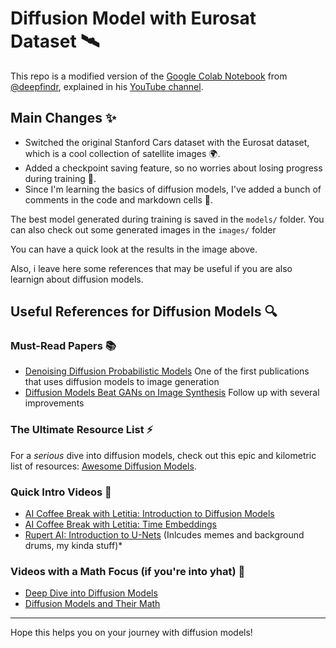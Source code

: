 # Diffusion Model with Eurosat Dataset 🛰️
This repo is a modified version of the [Google Colab Notebook](https://colab.research.google.com/drive/1sjy9odlSSy0RBVgMTgP7s99NXsqglsUL?usp=sharing) from [@deepfindr](https://github.com/deepfindr), explained in his [YouTube channel](https://www.youtube.com/watch?v=a4Yfz2FxXiY&list=PLs0Tb3hSGtOeh2Ij4k-8UHzriW1DZBeHh).

## Main Changes ✨
- Switched the original Stanford Cars dataset with the Eurosat dataset, which is a cool collection of satellite images 🌍.
- Added a checkpoint saving feature, so no worries about losing progress during training 💾.
- Since I'm learning the basics of diffusion models, I've added a bunch of comments in the code and markdown cells 📝.

The best model generated during training is saved in the `models/` folder. You can also check out some generated images in the `images/` folder

You can have a quick look at the results in the image above.



Also, i leave here some references that may be useful if you are also learnign about diffusion models.

## Useful References for Diffusion Models 🔍

### Must-Read Papers 📚
- [Denoising Diffusion Probabilistic Models](http://arxiv.org/pdf/2006.11239) One of the first publications that uses diffusion models to image generation
- [Diffusion Models Beat GANs on Image Synthesis](http://arxiv.org/pdf/2105.05233) Follow up with several improvements

### The Ultimate Resource List ⚡
For a *serious* dive into diffusion models, check out this epic and kilometric list of resources: [Awesome Diffusion Models](https://github.com/diff-usion/Awesome-Diffusion-Models).

### Quick Intro Videos 🎥
- [AI Coffee Break with Letitia: Introduction to Diffusion Models](https://www.youtube.com/watch?v=344w5h24-h8)
- [AI Coffee Break with Letitia: Time Embeddings](https://www.youtube.com/watch?v=1biZfFLPRSY)
- [Rupert AI: Introduction to U-Nets](https://www.youtube.com/watch?v=NhdzGfB1q74) (Inlcudes memes and background drums, my kinda stuff)*

### Videos with a Math Focus (if you're into yhat) 🔢
- [Deep Dive into Diffusion Models](https://www.youtube.com/watch?v=HoKDTa5jHvg)
- [Diffusion Models and Their Math](https://www.youtube.com/watch?v=fbLgFrlTnGU&list=LL&index=5)

---

Hope this helps you on your journey with diffusion models!
